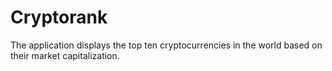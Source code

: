 # Cryptorank
The application displays the top ten cryptocurrencies in the world based on their market capitalization.
